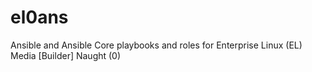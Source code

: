 # el0ans
Ansible and Ansible Core playbooks and roles for Enterprise Linux (EL) Media [Builder] Naught (0)
